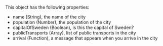 This object has the following properties:

- name (String), the name of the city
- population (Number), the population of the city 
- capitalOfSweden (Boolean), is this the capital of Sweden?
- publicTransports (Array), list of public transports in the city
- arrival (Function), a message that appears when you arrive in the city
